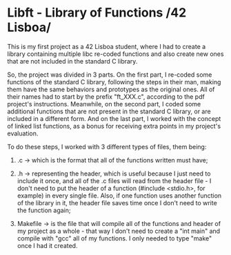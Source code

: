 # Libft - Library of Functions /42 Lisboa/

This is my first project as a 42 Lisboa student, where I had to create a library containing multiple libc re-coded functions and also create new ones that are not included in the standard C library.

So, the project was divided in 3 parts. On the first part, I re-coded some functions of the standard C library, following the steps in their man, making them have the same behaviors and prototypes as the original ones. All of their names had to start by the prefix "ft_XXX.c", according to the pdf project's instructions. Meanwhile, on the second part, I coded some additional functions that are not present in the standard C library, or are included in a different form. And on the last part, I worked with the concept of linked list functions, as a bonus for receiving extra points in my project's evaluation.

To do these steps, I worked with 3 different types of files, them being:

1) .c -> which is the format that all of the functions written must have;

2) .h -> representing the header, which is useful because I just need to include it once, and all of the .c files will read from the header file - I don't need to put the header of a function (#include <stdio.h>, for example) in every single file. Also, if one function uses another function of the library in it, the header file saves time once I don't need to write the function again;

3) Makefile -> is the file that will compile all of the functions and header of my project as a whole - that way I don't need to create a "int main" and compile with "gcc" all of my functions. I only needed to type "make" once I had it created.
